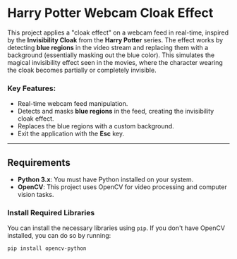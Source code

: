 # Harry Potter Webcam Cloak Effect

This project applies a "cloak effect" on a webcam feed in real-time, inspired by the **Invisibility Cloak** from the **Harry Potter** series. The effect works by detecting **blue regions** in the video stream and replacing them with a background (essentially masking out the blue color). This simulates the magical invisibility effect seen in the movies, where the character wearing the cloak becomes partially or completely invisible.

### Key Features:
- Real-time webcam feed manipulation.
- Detects and masks **blue regions** in the feed, creating the invisibility cloak effect.
- Replaces the blue regions with a custom background.
- Exit the application with the **Esc** key.

---

## Requirements

- **Python 3.x**: You must have Python installed on your system.
- **OpenCV**: This project uses OpenCV for video processing and computer vision tasks.
  
### Install Required Libraries

You can install the necessary libraries using `pip`. If you don't have OpenCV installed, you can do so by running:

```bash
pip install opencv-python
